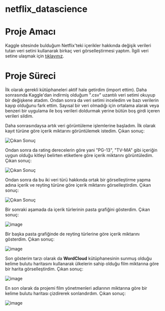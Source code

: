 # netflix_datascience

# Proje Amacı 

Kaggle sitesinde bulduğum Netflix'teki içerikler hakkında değişik verileri tutan veri setini kullanarak birkaç veri görselleştirmesi yaptım. İlgili veri setine ulaşmak için [tıklayınız](https://www.kaggle.com/datasets/shivamb/netflix-shows?resource=download).

# Proje Süreci

İlk olarak gerekli kütüphaneleri aktif hale getirdim (import ettim). Daha sonrasında Kaggle'dan indirmiş olduğum ".csv" uzantılı veri setimi okuyup bir değişkene atadım. Ondan sonra da veri setimi inceledim ve bazı verilerin kayıp olduğunu fark ettim. Sayısal bir veri olmadığı için ortalama alarak veya benzeri bir uygulama ile boş verileri doldurmak yerine bütün boş girdi içeren verileri sildim.

Daha sonrasındaysa artık veri görüntüleme işlemlerine başladım. İlk olarak kayıt türüne göre içerik miktarını görüntülemek istedim. Çıkan sonuç: 

![Çıkan Sonuç](https://user-images.githubusercontent.com/97351958/222572833-d740e353-4c8a-4add-a73d-0be583ab5c86.png)

Ondan sonra da rating derecelerin göre yani "PG-13", "TV-MA" gibi içeriğin uygun olduğu kitleyi belirten etiketlere göre içerik miktarını görüntüledim. Çıkan sonuç:

![Çıkan Sonuç](https://user-images.githubusercontent.com/97351958/222573632-ae0efa36-a6a3-4acd-9fdd-b2d398ad4bce.png)

Ondan sonra da bu iki veri türü hakkında ortak bir görselleştirme yapma adına içerik ve reyting türüne göre içerik miktarını görselleştirdim. Çıkan sonuç:

![Çıkan Sonuç](https://user-images.githubusercontent.com/97351958/222574196-4001afad-554b-4ca9-85e7-96326c18bcea.png)

Bir sonraki aşamada da içerik türlerinin pasta grafiğini gösterdim. Çıkan sonuç: 

![image](https://user-images.githubusercontent.com/97351958/222574381-ad1e1e1b-61d1-4c39-b099-bbb51a838fee.png)

Bir başka pasta grafiğinde de reyting türlerine göre içerik miktarını gösterdim. Çıkan sonuç:

![image](https://user-images.githubusercontent.com/97351958/222574494-db2c370a-aed1-45c0-8c32-bc72d44f2d4b.png)

Son gösterim tarzı olarak da **WordCloud** kütüphanesinin sunmuş olduğu kelime bulutu haritasını kullanarak ülkelerin sahip olduğu film miktarına göre bir harita görselleştirdim. Çıkan sonuç:

![image](https://user-images.githubusercontent.com/97351958/222574772-07f9a13d-79a4-4ab0-8fc6-159dc64748c9.png)

En son olarak da projemi film yönetmenleri adlarının miktarına göre bir kelime bulutu haritası çizdirerek sonlandırdım. Çıkan sonuç: 

![image](https://user-images.githubusercontent.com/97351958/222575078-df482c31-7566-4482-98fb-8aa767fea967.png)
